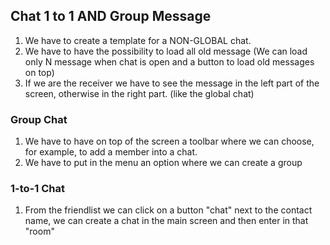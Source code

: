 ## Chat 1 to 1 AND Group Message
1. We have to create a template for a NON-GLOBAL chat.
2. We have to have the possibility to load all old message (We can load only N message when chat is open and a button to load old messages on top)
3. If we are the receiver we have to see the message in the left part of the screen, otherwise in the right part. (like the global chat)

### Group Chat
1. We have to have on top of the screen a toolbar where we can choose, for example, to add a member into a chat. 
2. We have to put in the menu an option where we can create a group

### 1-to-1 Chat
1. From the friendlist we can click on a button "chat" next to the contact name, we can create a chat in the main screen and then enter in that "room"